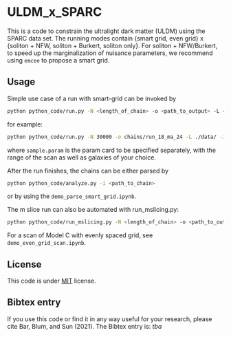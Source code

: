 # ULDM_x_SPARC

This is a code to constrain the ultralight dark matter (ULDM) using the SPARC data set. The running modes contain {smart grid, even grid} x {soliton + NFW, soliton + Burkert, soliton only}. For soliton + NFW/Burkert, to speed up the marginalization of nuisance parameters, we recommend using `emcee` to propose a smart grid. 

## Usage

Simple use case of a run with smart-grid can be invoked by

```bash
python python_code/run.py -N <length_of_chain> -o <path_to_output> -L <location_of_dataset> -i <path_to_input> -w <number_of_walkers>
```

for example:

```bash
python python_code/run.py -N 30000 -o chains/run_18_ma_24 -L ./data/ -i input/sample.param -w 100
```

where `sample.param` is the param card to be specified separately, with the range of the scan as well as galaxies of your choice. 

After the run finishes, the chains can be either parsed by

```bash
python python_code/analyze.py -i <path_to_chain>
```
or by using the `demo_parse_smart_grid.ipynb`.

The m slice run can also be automated with run_mslicing.py:
```bash
python python_code/run_mslicing.py -N <length_of_chain> -o <path_to_output> -L <location_of_dataset> -i <path_to_input> -w <number_of_walkers> -m 'logm_min logm_max number_of_slicing' -G 'galA galB ...'
```

For a scan of Model C with evenly spaced grid, see `demo_even_grid_scan.ipynb`. 

## License

This code is under [MIT](https://opensource.org/licenses/MIT) license. 

## Bibtex entry
If you use this code or find it in any way useful for your research, please cite Bar, Blum, and Sun (2021). The Bibtex entry is: *tba*


